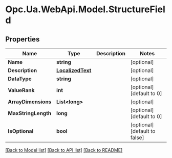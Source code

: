 # Opc.Ua.WebApi.Model.StructureField

## Properties

Name | Type | Description | Notes
------------ | ------------- | ------------- | -------------
**Name** | **string** |  | [optional] 
**Description** | [**LocalizedText**](LocalizedText.md) |  | [optional] 
**DataType** | **string** |  | [optional] 
**ValueRank** | **int** |  | [optional] [default to 0]
**ArrayDimensions** | **List&lt;long&gt;** |  | [optional] 
**MaxStringLength** | **long** |  | [optional] [default to 0]
**IsOptional** | **bool** |  | [optional] [default to false]

[[Back to Model list]](../README.md#documentation-for-models) [[Back to API list]](../README.md#documentation-for-api-endpoints) [[Back to README]](../README.md)

